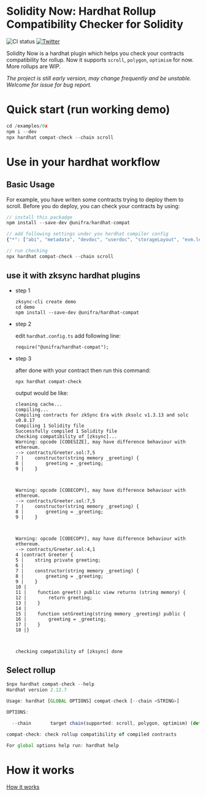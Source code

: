 # Solidity Now: Hardhat Rollup Compatibility Checker for Solidity

[//]: # (![CI status]&#40;https://img.shields.io/github/contributors/unifra20/solidity-now&#41;)
![CI status](https://img.shields.io/badge/PRs-welcome-brightgreen.svg?style=flat)
<a href="https://twitter.com/unifraplatform">
    <img alt="Twitter" src="https://img.shields.io/twitter/url/https/twitter.com/unifraplatform.svg?style=social&label=Follow%20%40unifra">
</a>

Solidity Now is a hardhat plugin which helps you check your contracts compatibility for rollup. Now it supports `scroll`, `polygon`, `optimism` for now. More rollups are WIP.

*The project is still early version, may change frequently and be unstable. Welcome for issue for bug report.*

# Quick start (run working demo)

```js
cd /examples/0x
npm i --dev
npx hardhat compat-check --chain scroll
```


# Use in your hardhat workflow

## Basic Usage
For example, you have writen some contracts trying to deploy them to scroll. Before you do deploy,
you can check your contracts by using:

```js
// install this packadge
npm install --save-dev @unifra/hardhat-compat

// add following settings under you hardhat compiler config
{"*": ["abi", "metadata", "devdoc", "userdoc", "storageLayout", "evm.legacyAssembly", "evm.methodIdentifiers"]}

// run checking
npx hardhat compat-check --chain scroll
```

## use it with zksync hardhat plugins
- step 1
  ```
  zksync-cli create demo
  cd demo
  npm install --save-dev @unifra/hardhat-compat
  ```

- step 2
  
  edit `hardhat.config.ts`  add following line:
  ```
  require("@unifra/hardhat-compat");
  ```
- step 3
  
  after done with your contract then run this command:
  ```
  npx hardhat compat-check 
  ```

  output would be like:
  ```
  cleaning cache...
  compiling...
  Compiling contracts for zkSync Era with zksolc v1.3.13 and solc v0.8.17
  Compiling 1 Solidity file
  Successfully compiled 1 Solidity file
  checking compatibility of [zksync]...
  Warning: opcode [CODESIZE], may have difference behaviour with ethereum. 
  --> contracts/Greeter.sol:7,5
  7 |    constructor(string memory _greeting) {
  8 |        greeting = _greeting;
  9 |    }



  Warning: opcode [CODECOPY], may have difference behaviour with ethereum. 
  --> contracts/Greeter.sol:7,5
  7 |    constructor(string memory _greeting) {
  8 |        greeting = _greeting;
  9 |    }



  Warning: opcode [CODECOPY], may have difference behaviour with ethereum. 
  --> contracts/Greeter.sol:4,1
  4 |contract Greeter {
  5 |    string private greeting;
  6 |
  7 |    constructor(string memory _greeting) {
  8 |        greeting = _greeting;
  9 |    }
  10 |
  11 |    function greet() public view returns (string memory) {
  12 |        return greeting;
  13 |    }
  14 |
  15 |    function setGreeting(string memory _greeting) public {
  16 |        greeting = _greeting;
  17 |    }
  18 |}



  checking compatibility of [zksync] done
  ```

## Select rollup
```js
$npx hardhat compat-check --help                                                   
Hardhat version 2.12.7

Usage: hardhat [GLOBAL OPTIONS] compat-check [--chain <STRING>]

OPTIONS:

  --chain       target chain(supported: scroll, polygon, optimism) (default: "scroll")

compat-check: check rollup compatibility of compiled contracts

For global options help run: hardhat help
```

# How it works

[How it works](https://github.com/unifra20/solidity-now/tree/main/how-it-works)



